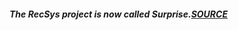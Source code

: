 ##### The **RecSys** project is now called **Surprise**.[SOURCE](https://github.com/NicolasHug/RecSys)
